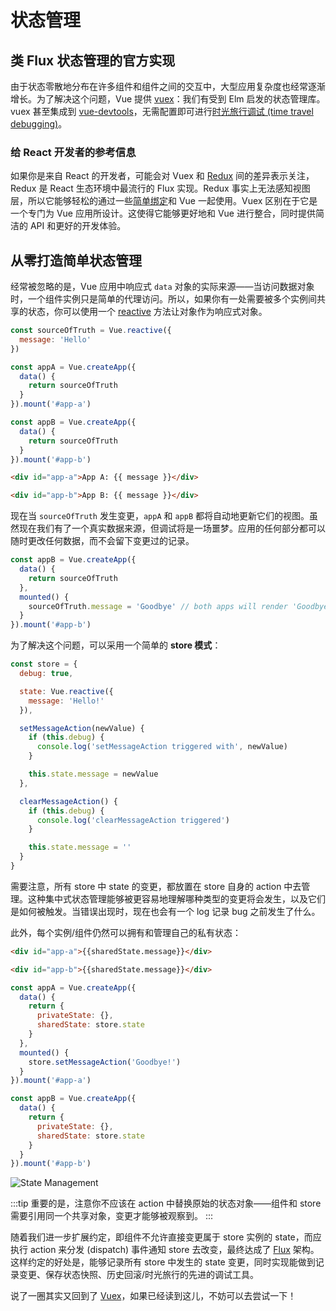 # 状态管理

## 类 Flux 状态管理的官方实现

由于状态零散地分布在许多组件和组件之间的交互中，大型应用复杂度也经常逐渐增长。为了解决这个问题，Vue 提供 [vuex](https://github.com/vuejs/vuex)：我们有受到 Elm 启发的状态管理库。vuex 甚至集成到 [vue-devtools](https://github.com/vuejs/vue-devtools)，无需配置即可进行[时光旅行调试 (time travel debugging)](https://raw.githubusercontent.com/vuejs/vue-devtools/master/media/demo.gif)。

### 给 React 开发者的参考信息

如果你是来自 React 的开发者，可能会对 Vuex 和 [Redux](https://github.com/reactjs/redux) 间的差异表示关注，Redux 是 React 生态环境中最流行的 Flux 实现。Redux 事实上无法感知视图层，所以它能够轻松的通过一些[简单绑定](https://classic.yarnpkg.com/en/packages?q=redux%20vue&p=1)和 Vue 一起使用。Vuex 区别在于它是一个专门为 Vue 应用所设计。这使得它能够更好地和 Vue 进行整合，同时提供简洁的 API 和更好的开发体验。

## 从零打造简单状态管理

经常被忽略的是，Vue 应用中响应式 `data` 对象的实际来源——当访问数据对象时，一个组件实例只是简单的代理访问。所以，如果你有一处需要被多个实例间共享的状态，你可以使用一个 [reactive](/guide/reactivity-fundamentals.html#declaring-reactive-state) 方法让对象作为响应式对象。

```js
const sourceOfTruth = Vue.reactive({
  message: 'Hello'
})

const appA = Vue.createApp({
  data() {
    return sourceOfTruth
  }
}).mount('#app-a')

const appB = Vue.createApp({
  data() {
    return sourceOfTruth
  }
}).mount('#app-b')
```

```html
<div id="app-a">App A: {{ message }}</div>

<div id="app-b">App B: {{ message }}</div>
```

现在当 `sourceOfTruth` 发生变更，`appA` 和 `appB` 都将自动地更新它们的视图。虽然现在我们有了一个真实数据来源，但调试将是一场噩梦。应用的任何部分都可以随时更改任何数据，而不会留下变更过的记录。

```js
const appB = Vue.createApp({
  data() {
    return sourceOfTruth
  },
  mounted() {
    sourceOfTruth.message = 'Goodbye' // both apps will render 'Goodbye' message now
  }
}).mount('#app-b')
```

为了解决这个问题，可以采用一个简单的 **store 模式**：

```js
const store = {
  debug: true,

  state: Vue.reactive({
    message: 'Hello!'
  }),

  setMessageAction(newValue) {
    if (this.debug) {
      console.log('setMessageAction triggered with', newValue)
    }

    this.state.message = newValue
  },

  clearMessageAction() {
    if (this.debug) {
      console.log('clearMessageAction triggered')
    }

    this.state.message = ''
  }
}
```

需要注意，所有 store 中 state 的变更，都放置在 store 自身的 action 中去管理。这种集中式状态管理能够被更容易地理解哪种类型的变更将会发生，以及它们是如何被触发。当错误出现时，现在也会有一个 log 记录 bug 之前发生了什么。

此外，每个实例/组件仍然可以拥有和管理自己的私有状态：

```html
<div id="app-a">{{sharedState.message}}</div>

<div id="app-b">{{sharedState.message}}</div>
```

```js
const appA = Vue.createApp({
  data() {
    return {
      privateState: {},
      sharedState: store.state
    }
  },
  mounted() {
    store.setMessageAction('Goodbye!')
  }
}).mount('#app-a')

const appB = Vue.createApp({
  data() {
    return {
      privateState: {},
      sharedState: store.state
    }
  }
}).mount('#app-b')
```

![State Management](/images/state.png)

:::tip
重要的是，注意你不应该在 action 中替换原始的状态对象——组件和 store 需要引用同一个共享对象，变更才能够被观察到。
:::

随着我们进一步扩展约定，即组件不允许直接变更属于 store 实例的 state，而应执行 action 来分发 (dispatch) 事件通知 store 去改变，最终达成了 [Flux](https://facebook.github.io/flux/) 架构。这样约定的好处是，能够记录所有 store 中发生的 state 变更，同时实现能做到记录变更、保存状态快照、历史回滚/时光旅行的先进的调试工具。

说了一圈其实又回到了 [Vuex](https://github.com/vuejs/vuex)，如果已经读到这儿，不妨可以去尝试一下！
